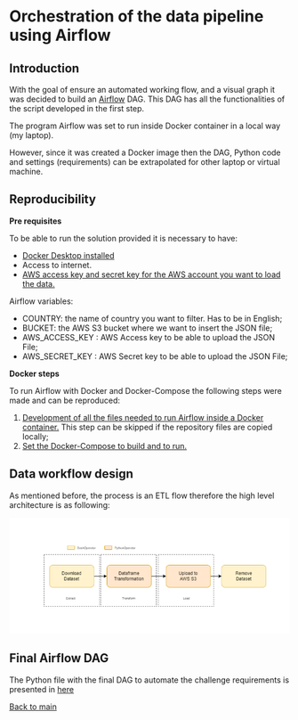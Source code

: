 # Orchestration of the data pipeline using Airflow

## Introduction

With the goal of ensure an automated working flow, and a visual graph it was decided to build an [Airflow](https://airflow.apache.org/) DAG.
This DAG has all the functionalities of the script developed in the first step. 

The program Airflow was set to run inside Docker container in a local way (my laptop). 

However, since it was created a Docker image then the DAG, Python code and settings (requirements) can be extrapolated for other laptop or virtual machine.

## Reproducibility

**Pre requisites**

To be able to run the solution provided it is necessary to have:
- [Docker Desktop installed](https://www.docker.com/products/docker-desktop/)
- Access to internet. 
- [AWS access key and secret key for the AWS account you want to load the data.](https://docs.aws.amazon.com/general/latest/gr/aws-sec-cred-types.html)

Airflow variables:
- COUNTRY: the name of country you want to filter. Has to be in English;
- BUCKET: the AWS S3 bucket where we want to insert the JSON file;
- AWS_ACCESS_KEY : AWS Access key to be able to upload the JSON File;
- AWS_SECRET_KEY : AWS Secret key to be able to upload the JSON File;

**Docker steps**

To run Airflow with Docker and Docker-Compose the following steps were made and can be reproduced:
1. [Development of all the files needed to run Airflow inside a Docker container.](./Airflow/setup_docker.md) 
   This step can be skipped if the repository files are copied locally;
2. [Set the Docker-Compose to build and to run.](./Airflow/README.md)

## Data workflow design

As mentioned before, the process is an ETL flow therefore the high level architecture is as following:

![img_1.png](img_1.png)


## Final Airflow DAG

The Python file with the final DAG to automate the challenge requirements is presented in [here](./Airflow/dags/hash_code.py) 




[Back to main](https://github.com/guoliveira/hashcode_challenge)
